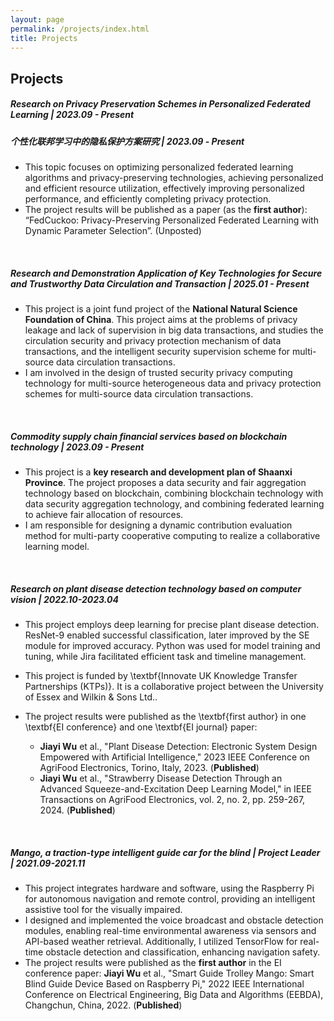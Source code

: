 ```yaml
---
layout: page
permalink: /projects/index.html
title: Projects
---
```


## Projects

##### Research on Privacy Preservation Schemes in Personalized Federated Learning | 2023.09 - Present

##### 个性化联邦学习中的隐私保护方案研究 | 2023.09 - Present

- This topic focuses on optimizing personalized federated learning algorithms and privacy-preserving technologies, achieving personalized and efficient resource utilization, effectively improving personalized performance, and efficiently completing privacy protection. 
- The project results will be published as a paper (as the **first author**): “FedCuckoo: Privacy-Preserving Personalized Federated Learning with Dynamic Parameter Selection”. (Unposted)

<br>

##### Research and Demonstration Application of Key Technologies for Secure and Trustworthy Data Circulation and Transaction | 2025.01 - Present

- This project is a joint fund project of the **National Natural Science Foundation of China**. This project aims at the problems of privacy leakage and lack of supervision in big data transactions, and studies the circulation security and privacy protection mechanism of data transactions, and the intelligent security supervision scheme for multi-source data circulation transactions. 
- I am involved in the design of trusted security privacy computing technology for multi-source heterogeneous data and privacy protection schemes for multi-source data circulation transactions.

<br>

##### Commodity supply chain financial services based on blockchain technology | 2023.09 - Present

- This project is a **key research and development plan of Shaanxi Province**. The project proposes a data security and fair aggregation technology based on blockchain, combining blockchain technology with data security aggregation technology, and combining federated learning to achieve fair allocation of resources.
- I am responsible for designing a dynamic contribution evaluation method for multi-party cooperative computing to realize a collaborative learning model.

<br>

##### Research on plant disease detection technology based on computer vision | 2022.10-2023.04

- This project employs deep learning for precise plant disease detection. ResNet-9 enabled successful classification, later improved by the SE module for improved accuracy. Python was used for model training and tuning, while Jira facilitated efficient task and timeline management. 
- This project is funded by \textbf{Innovate UK Knowledge Transfer Partnerships (KTPs)}. It is a collaborative project between the University of Essex and Wilkin \& Sons Ltd..
- The project results were published as the \textbf{first author} in one \textbf{EI conference} and one \textbf{EI journal} paper:

  - **Jiayi Wu** et al., "Plant Disease Detection: Electronic System Design Empowered with Artificial Intelligence," 2023 IEEE Conference on AgriFood Electronics, Torino, Italy, 2023. (**Published**)
  - **Jiayi Wu** et al., "Strawberry Disease Detection Through an Advanced Squeeze-and-Excitation Deep Learning Model," in IEEE Transactions on AgriFood Electronics, vol. 2, no. 2, pp. 259-267, 2024. (**Published**)

<br>

##### Mango, a traction-type intelligent guide car for the blind | Project Leader | 2021.09-2021.11

- This project integrates hardware and software, using the Raspberry Pi for autonomous navigation and remote control, providing an intelligent assistive tool for the visually impaired. 
- I designed and implemented the voice broadcast and obstacle detection modules, enabling real-time environmental awareness via sensors and API-based weather retrieval. Additionally, I utilized TensorFlow for real-time obstacle detection and classification, enhancing navigation safety. 
- The project results were published as the **first author** in the EI conference paper: **Jiayi Wu** et al., "Smart Guide Trolley Mango: Smart Blind Guide Device Based on Raspberry Pi," 2022 IEEE International Conference on Electrical Engineering, Big Data and Algorithms (EEBDA), Changchun, China, 2022. (**Published**)

<br>